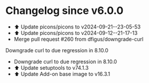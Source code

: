 # Changelog since v6.0.0
- ⬆️ Update picons/picons to v2024-09-21--23-05-53 
- ⬆️ Update picons/picons to v2024-09-12--21-17-13 
- Merge pull request #260 from dfigus/downgrade-curl

Downgrade curl to due regression in 8.10.0 
- Downgrade curl to due regression in 8.10.0 
- ⬆️ Update setuptools to v74.1.3 
- ⬆️ Update Add-on base image to v16.3.1 
